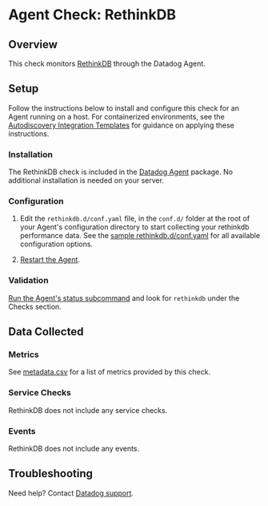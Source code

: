 # Agent Check: RethinkDB

## Overview

This check monitors [RethinkDB][1] through the Datadog Agent.

## Setup

Follow the instructions below to install and configure this check for an Agent running on a host. For containerized environments, see the [Autodiscovery Integration Templates][2] for guidance on applying these instructions.

### Installation

The RethinkDB check is included in the [Datadog Agent][2] package.
No additional installation is needed on your server.

### Configuration

1. Edit the `rethinkdb.d/conf.yaml` file, in the `conf.d/` folder at the root of your Agent's configuration directory to start collecting your rethinkdb performance data. See the [sample rethinkdb.d/conf.yaml][3] for all available configuration options.

2. [Restart the Agent][4].

### Validation

[Run the Agent's status subcommand][5] and look for `rethinkdb` under the Checks section.

## Data Collected

### Metrics

See [metadata.csv][6] for a list of metrics provided by this check.

### Service Checks

RethinkDB does not include any service checks.

### Events

RethinkDB does not include any events.

## Troubleshooting

Need help? Contact [Datadog support][7].

[1]: **LINK_TO_INTEGRATION_SITE**
[2]: https://docs.datadoghq.com/agent/autodiscovery/integrations
[3]: https://github.com/DataDog/integrations-core/blob/master/rethinkdb/datadog_checks/rethinkdb/data/conf.yaml.example
[4]: https://docs.datadoghq.com/agent/guide/agent-commands/#start-stop-and-restart-the-agent
[5]: https://docs.datadoghq.com/agent/guide/agent-commands/#agent-status-and-information
[6]: https://github.com/DataDog/integrations-core/blob/master/rethinkdb/metadata.csv
[7]: https://docs.datadoghq.com/help
